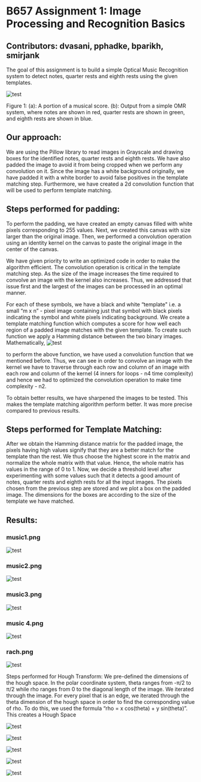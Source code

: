 
# B657 Assignment 1: Image Processing and Recognition Basics

## Contributors: dvasani, pphadke, bparikh, smirjank
The goal of this assignment is to build a simple Optical Music Recognition system to detect notes, quarter rests and eighth rests using the given templates. 

![test](https://github.com/dipam7/iu_computer_vision/blob/master/Assignment_1/aim.png)

Figure 1: (a): A portion of a musical score. (b): Output from a simple OMR system, where notes are shown in red, quarter rests are shown in green, and eighth rests are shown in blue.

## Our approach:
We are using the Pillow library to read images in Grayscale and drawing boxes for the identified notes, quarter rests and eighth rests. We have also padded the image to avoid it from being cropped when we perform any convolution on it. Since the image has a white background originally, we have padded it with a white border to avoid false positives in the template matching step. Furthermore, we have created a 2d convolution function that will be used to perform template matching. 

## Steps performed for padding:
To perform the padding, we have created an empty canvas filled with white pixels corresponding to 255 values. 
Next, we created this canvas with size larger than the original image.
Then, we performed a convolution operation using an identity kernel on the canvas to paste the original image in the center of the canvas.

We have given priority to write an optimized code in order to make the algorithm efficient. The convolution operation is critical in the template matching step. As the size of the image increases the time required to convolve an image with the kernel also increases. Thus, we addressed that issue first and the largest of the images can be processed in an optimal manner. 



For each of these symbols, we have a black and white “template" i.e. a small “m x n” - pixel image containing just that symbol with black pixels indicating the symbol and white pixels indicating background.
We create a template matching function which computes a score for how well each region of a padded image matches with the given template. To create such function we apply a Hamming distance between the two binary images.
Mathematically,
![test](https://github.com/dipam7/iu_computer_vision/blob/master/Assignment_1/equation.png)

to perform the above function, we have used a convolution function that we mentioned before.
Thus, we can see in order to convolve an image with the kernel we have to traverse through each row and column of an image with each row and column of the kernel (4 inners for loops - n4 time complexity) and hence we had to optimized the convolution operation to make time complexity - n2.

To obtain better results, we have sharpened the images to be tested. This makes the template matching algorithm perform better. It was more precise compared to previous results.

## Steps performed for Template Matching:
After we obtain the Hamming distance matrix for the padded image, the pixels having high values signify that they are a better match for the template than the rest. 
We thus choose the highest score in the matrix and normalize the whole matrix with that value. Hence, the whole matrix has values in the range of 0 to 1.
Now, we decide a threshold level after experimenting with some values such that it detects a good amount of notes, quarter rests and eighth rests for all the input images.
The pixels chosen from the previous step are stored and we plot a box on the padded image. The dimensions for the boxes are according to the size of the template we have matched. 

## Results:

### music1.png

![test](https://github.com/dipam7/iu_computer_vision/blob/master/Assignment_1/detected_music1.png)





### music2.png


![test](https://github.com/dipam7/iu_computer_vision/blob/master/Assignment_1/detected_music2.png)

### music3.png 


![test](https://github.com/dipam7/iu_computer_vision/blob/master/Assignment_1/detected_music3.png)
### music 4.png 

![test](https://github.com/dipam7/iu_computer_vision/blob/master/Assignment_1/detected_music4.png)




### rach.png


![test](https://github.com/dipam7/iu_computer_vision/blob/master/Assignment_1/detected_rach.png)


Steps performed for Hough Transform:
We pre-defined the dimensions of the hough space. In the polar coordinate system, theta ranges from -π/2 to π/2 while rho ranges from 0 to the diagonal 
length of the image.
We iterated through the image. For every pixel that is an edge, we iterated through the theta dimension of the hough space in order to find the 
corresponding value of rho. To do this, we used the formula “rho = x cos(theta) + y sin(theta)”. This creates a Hough Space

![test](https://github.com/dipam7/iu_computer_vision/blob/master/Assignment_1/test-images/image_line_01.png)

![test](https://github.com/dipam7/iu_computer_vision/blob/master/Assignment_1/test-images/image_line_03.png)

![test](https://github.com/dipam7/iu_computer_vision/blob/master/Assignment_1/test-images/image_line_05.png)

![test](https://github.com/dipam7/iu_computer_vision/blob/master/Assignment_1/test-images/image_line_08.png)

![test](https://github.com/dipam7/iu_computer_vision/blob/master/Assignment_1/test-images/image_line_10.png)